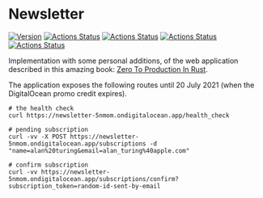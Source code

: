 # Newsletter

[![Version](https://img.shields.io/badge/rustc-1.46+-ab6000.svg)](https://blog.rust-lang.org/2020/03/12/Rust-1.46.html)
[![Actions Status](https://github.com/angelocatalani/newsletter/actions/workflows/ci_and_cd.yml/badge.svg)](https://github.com/angelocatalani/newsletter/actions)
[![Actions Status](https://github.com/angelocatalani/newsletter/actions/workflows/audit.yml/badge.svg)](https://github.com/angelocatalani/newsletter/actions)
[![Actions Status](https://github.com/angelocatalani/newsletter/actions/workflows/scheduled_deploy.yml/badge.svg)](https://github.com/angelocatalani/newsletter/actions)
[![Actions Status](https://github.com/angelocatalani/newsletter/actions/workflows/scheduled_audit.yml/badge.svg)](https://github.com/angelocatalani/newsletter/actions)

Implementation with some personal additions, of the web application described in this amazing
book: [Zero To Production In Rust](https://www.zero2prod.com/index.html?country=Italy&discount_code=VAT20).

The application exposes the following routes until 20 July 2021 (when the DigitalOcean promo credit expires).
```shell
# the health check
curl https://newsletter-5nmom.ondigitalocean.app/health_check
```
```shell
# pending subscription
curl -vv -X POST https://newsletter-5nmom.ondigitalocean.app/subscriptions -d "name=alan%20turing&email=alan_turing%40apple.com"
```
```shell
# confirm subscription
curl -vv https://newsletter-5nmom.ondigitalocean.app/subscriptions/confirm?subscription_token=random-id-sent-by-email
```
